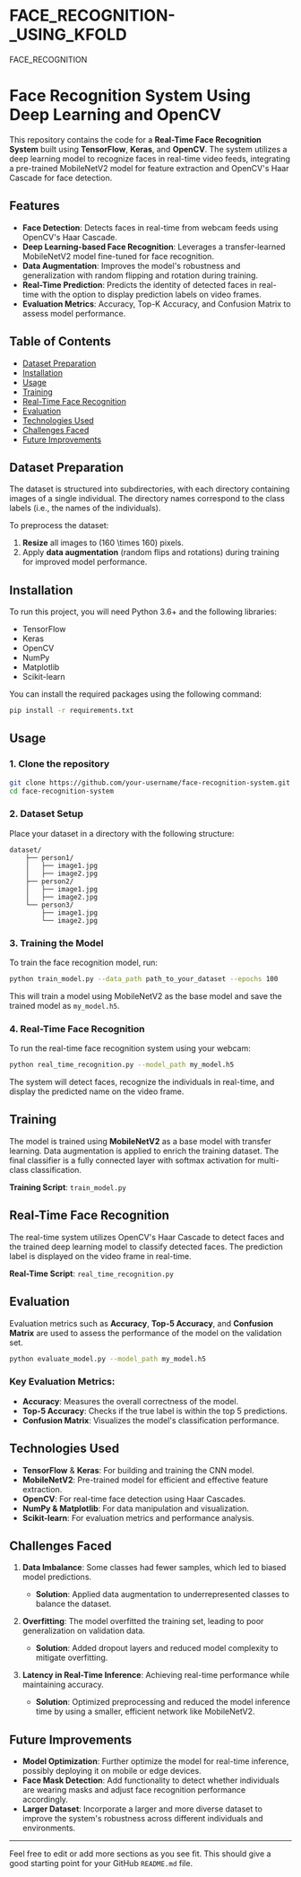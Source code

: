 # FACE_RECOGNITION-_USING_KFOLD
FACE_RECOGNITION 
# Face Recognition System Using Deep Learning and OpenCV

This repository contains the code for a **Real-Time Face Recognition System** built using **TensorFlow**, **Keras**, and **OpenCV**. The system utilizes a deep learning model to recognize faces in real-time video feeds, integrating a pre-trained MobileNetV2 model for feature extraction and OpenCV's Haar Cascade for face detection.

## Features
- **Face Detection**: Detects faces in real-time from webcam feeds using OpenCV's Haar Cascade.
- **Deep Learning-based Face Recognition**: Leverages a transfer-learned MobileNetV2 model fine-tuned for face recognition.
- **Data Augmentation**: Improves the model's robustness and generalization with random flipping and rotation during training.
- **Real-Time Prediction**: Predicts the identity of detected faces in real-time with the option to display prediction labels on video frames.
- **Evaluation Metrics**: Accuracy, Top-K Accuracy, and Confusion Matrix to assess model performance.

## Table of Contents
- [Dataset Preparation](#dataset-preparation)
- [Installation](#installation)
- [Usage](#usage)
- [Training](#training)
- [Real-Time Face Recognition](#real-time-face-recognition)
- [Evaluation](#evaluation)
- [Technologies Used](#technologies-used)
- [Challenges Faced](#challenges-faced)
- [Future Improvements](#future-improvements)

## Dataset Preparation
The dataset is structured into subdirectories, with each directory containing images of a single individual. The directory names correspond to the class labels (i.e., the names of the individuals).

To preprocess the dataset:
1. **Resize** all images to \(160 \times 160\) pixels.
2. Apply **data augmentation** (random flips and rotations) during training for improved model performance.

## Installation
To run this project, you will need Python 3.6+ and the following libraries:
- TensorFlow
- Keras
- OpenCV
- NumPy
- Matplotlib
- Scikit-learn

You can install the required packages using the following command:
```bash
pip install -r requirements.txt
```

## Usage

### 1. Clone the repository
```bash
git clone https://github.com/your-username/face-recognition-system.git
cd face-recognition-system
```

### 2. Dataset Setup
Place your dataset in a directory with the following structure:
```
dataset/
    ├── person1/
    │   ├── image1.jpg
    │   ├── image2.jpg
    ├── person2/
    │   ├── image1.jpg
    │   ├── image2.jpg
    └── person3/
        ├── image1.jpg
        └── image2.jpg
```

### 3. Training the Model
To train the face recognition model, run:
```bash
python train_model.py --data_path path_to_your_dataset --epochs 100
```
This will train a model using MobileNetV2 as the base model and save the trained model as `my_model.h5`.

### 4. Real-Time Face Recognition
To run the real-time face recognition system using your webcam:
```bash
python real_time_recognition.py --model_path my_model.h5
```
The system will detect faces, recognize the individuals in real-time, and display the predicted name on the video frame.

## Training
The model is trained using **MobileNetV2** as a base model with transfer learning. Data augmentation is applied to enrich the training dataset. The final classifier is a fully connected layer with softmax activation for multi-class classification.

**Training Script**: `train_model.py`

## Real-Time Face Recognition
The real-time system utilizes OpenCV's Haar Cascade to detect faces and the trained deep learning model to classify detected faces. The prediction label is displayed on the video frame in real-time.

**Real-Time Script**: `real_time_recognition.py`

## Evaluation
Evaluation metrics such as **Accuracy**, **Top-5 Accuracy**, and **Confusion Matrix** are used to assess the performance of the model on the validation set.

```bash
python evaluate_model.py --model_path my_model.h5
```

### Key Evaluation Metrics:
- **Accuracy**: Measures the overall correctness of the model.
- **Top-5 Accuracy**: Checks if the true label is within the top 5 predictions.
- **Confusion Matrix**: Visualizes the model's classification performance.

## Technologies Used
- **TensorFlow** & **Keras**: For building and training the CNN model.
- **MobileNetV2**: Pre-trained model for efficient and effective feature extraction.
- **OpenCV**: For real-time face detection using Haar Cascades.
- **NumPy & Matplotlib**: For data manipulation and visualization.
- **Scikit-learn**: For evaluation metrics and performance analysis.

## Challenges Faced
1. **Data Imbalance**: Some classes had fewer samples, which led to biased model predictions.
   - **Solution**: Applied data augmentation to underrepresented classes to balance the dataset.
   
2. **Overfitting**: The model overfitted the training set, leading to poor generalization on validation data.
   - **Solution**: Added dropout layers and reduced model complexity to mitigate overfitting.

3. **Latency in Real-Time Inference**: Achieving real-time performance while maintaining accuracy.
   - **Solution**: Optimized preprocessing and reduced the model inference time by using a smaller, efficient network like MobileNetV2.

## Future Improvements
- **Model Optimization**: Further optimize the model for real-time inference, possibly deploying it on mobile or edge devices.
- **Face Mask Detection**: Add functionality to detect whether individuals are wearing masks and adjust face recognition performance accordingly.
- **Larger Dataset**: Incorporate a larger and more diverse dataset to improve the system's robustness across different individuals and environments.

---

Feel free to edit or add more sections as you see fit. This should give a good starting point for your GitHub `README.md` file.
